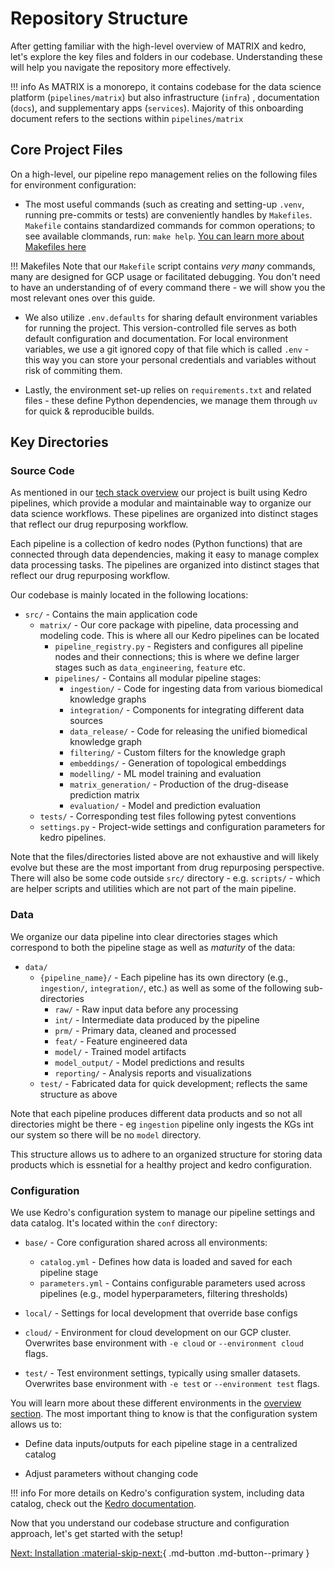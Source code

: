 # Repository Structure

After getting familiar with the high-level overview of MATRIX and kedro, let's explore the key files and folders in our codebase. Understanding these will help you navigate the repository more effectively.

!!! info
    As MATRIX is a monorepo, it contains codebase for the data science platform (`pipelines/matrix`) but also infrastructure (`infra`) , documentation (`docs`), and supplementary apps (`services`). Majority of this onboarding document refers to the sections within `pipelines/matrix`

## Core Project Files
On a high-level, our pipeline repo management relies on the following files for environment configuration:

- The most useful commands (such as creating and setting-up `.venv`, running pre-commits or tests) are conveniently handles by `Makefiles`. `Makefile` contains standardized commands for common operations; to see available clommands, run: `make help`. [You can learn more about Makefiles here](https://makefiletutorial.com/)

!!! Makefiles
    Note that our `Makefile` script contains _very many_ commands, many are designed for GCP usage or facilitated debugging. You don't need to have an understanding of of every command there - we will show you the most relevant ones over this guide.

- We also utilize `.env.defaults` for sharing default environment variables for running the project. This version-controlled file serves as both default configuration and documentation. For local environment variables, we use a git ignored copy of that file which is called `.env` - this way you can store your personal credentials and variables without risk of commiting them.

- Lastly, the environment set-up relies on `requirements.txt` and related files - these define Python dependencies, we manage them through `uv` for quick & reproducible builds.

## Key Directories
### Source Code

As mentioned in our [tech stack overview](./tech_stack.md) our project is built using Kedro pipelines, which provide a modular and maintainable way to organize our data science workflows. These pipelines are organized into distinct stages that reflect our drug repurposing workflow.

Each pipeline is a collection of kedro nodes (Python functions) that are connected through data dependencies, making it easy to manage complex data processing tasks. The pipelines are organized into distinct stages that reflect our drug repurposing workflow.

Our codebase is mainly located in the following locations:

- `src/` - Contains the main application code
  - `matrix/` - Our core package with pipeline, data processing and modeling code. This is where all our Kedro pipelines can be located
    - `pipeline_registry.py` - Registers and configures all pipeline nodes and their connections; this is where we define larger stages such as `data_engineering`, `feature` etc.
    - `pipelines/` - Contains all modular pipeline stages:
        - `ingestion/` - Code for ingesting data from various biomedical knowledge graphs
        - `integration/` - Components for integrating different data sources
        - `data_release/` - Code for releasing the unified biomedical knowledge graph
        - `filtering/` - Custom filters for the knowledge graph
        - `embeddings/` - Generation of topological embeddings
        - `modelling/` - ML model training and evaluation
        - `matrix_generation/` - Production of the drug-disease prediction matrix
        - `evaluation/` - Model and prediction evaluation
  - `tests/` - Corresponding test files following pytest conventions
  - `settings.py` - Project-wide settings and configuration parameters for kedro pipelines.

Note that the files/directories listed above are not exhaustive and will likely evolve but these are the most important from drug repurposing perspective. There will also be some code outside `src/` directory - e.g. `scripts/` - which are helper scripts and utilities which are not part of the main pipeline.

### Data
We organize our data pipeline into clear directories stages which correspond to both the pipeline stage as well as *maturity* of the data:

- `data/`
  - `{pipeline_name}/` - Each pipeline has its own directory (e.g., `ingestion/`, `integration/`, etc.) as well as some of the following sub-directories
    - `raw/` - Raw input data before any processing
    - `int/` - Intermediate data produced by the pipeline
    - `prm/` - Primary data, cleaned and processed
    - `feat/` - Feature engineered data
    - `model/` - Trained model artifacts
    - `model_output/` - Model predictions and results
    - `reporting/` - Analysis reports and visualizations
  - `test/` - Fabricated data for quick development; reflects the same structure as above

Note that each pipeline produces different data products and so not all directories might be there - eg `ingestion` pipeline only ingests the KGs int our system so there will be no `model` directory.

This structure allows us to adhere to an organized structure for storing data products which is essnetial for a healthy project and kedro configuration.

### Configuration
We use Kedro's configuration system to manage our pipeline settings and data catalog. It's located within the `conf` directory: 

  - `base/` - Core configuration shared across all environments:
    - `catalog.yml` - Defines how data is loaded and saved for each pipeline stage
    - `parameters.yml` - Contains configurable parameters used across pipelines (e.g., model hyperparameters, filtering thresholds)

  - `local/` - Settings for local development that override base configs

  - `cloud/` - Environment for cloud development on our GCP cluster. Overwrites base environment with `-e cloud` or `--environment cloud` flags.

  - `test/` - Test environment settings, typically using smaller datasets. Overwrites base environment with `-e test` or `--environment test` flags.
  
You will learn more about these different environments in the [overview section](./environments_overview.md). The most important thing to know is that the configuration system allows us to:

- Define data inputs/outputs for each pipeline stage in a centralized catalog

- Adjust parameters without changing code

!!! info
    For more details on Kedro's configuration system, including data catalog, check out the [Kedro documentation](https://docs.kedro.org/en/stable/configuration/configuration_basics.html#configuration-environments).

Now that you understand our codebase structure and configuration approach, let's get started with the setup!

[Next: Installation  :material-skip-next:](./installation.md){ .md-button .md-button--primary }